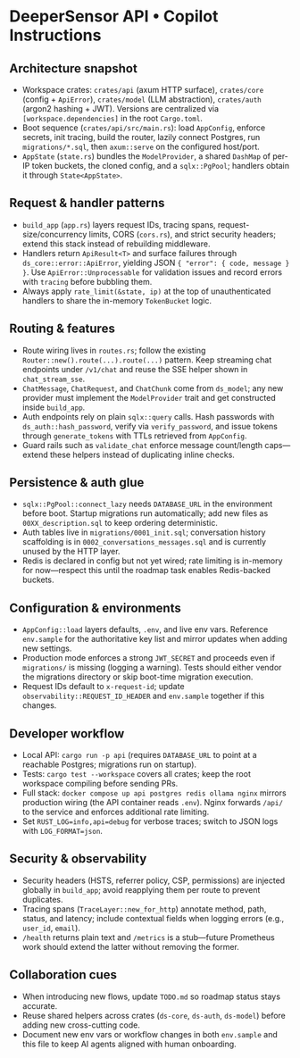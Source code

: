 # DeeperSensor API • Copilot Instructions

## Architecture snapshot
- Workspace crates: `crates/api` (axum HTTP surface), `crates/core` (config + `ApiError`), `crates/model` (LLM abstraction), `crates/auth` (argon2 hashing + JWT). Versions are centralized via `[workspace.dependencies]` in the root `Cargo.toml`.
- Boot sequence (`crates/api/src/main.rs`): load `AppConfig`, enforce secrets, init tracing, build the router, lazily connect Postgres, run `migrations/*.sql`, then `axum::serve` on the configured host/port.
- `AppState` (`state.rs`) bundles the `ModelProvider`, a shared `DashMap` of per-IP token buckets, the cloned config, and a `sqlx::PgPool`; handlers obtain it through `State<AppState>`.

## Request & handler patterns
- `build_app` (`app.rs`) layers request IDs, tracing spans, request-size/concurrency limits, CORS (`cors.rs`), and strict security headers; extend this stack instead of rebuilding middleware.
- Handlers return `ApiResult<T>` and surface failures through `ds_core::error::ApiError`, yielding JSON `{ "error": { code, message } }`. Use `ApiError::Unprocessable` for validation issues and record errors with `tracing` before bubbling them.
- Always apply `rate_limit(&state, ip)` at the top of unauthenticated handlers to share the in-memory `TokenBucket` logic.

## Routing & features
- Route wiring lives in `routes.rs`; follow the existing `Router::new().route(...).route(...)` pattern. Keep streaming chat endpoints under `/v1/chat` and reuse the SSE helper shown in `chat_stream_sse`.
- `ChatMessage`, `ChatRequest`, and `ChatChunk` come from `ds_model`; any new provider must implement the `ModelProvider` trait and get constructed inside `build_app`.
- Auth endpoints rely on plain `sqlx::query` calls. Hash passwords with `ds_auth::hash_password`, verify via `verify_password`, and issue tokens through `generate_tokens` with TTLs retrieved from `AppConfig`.
- Guard rails such as `validate_chat` enforce message count/length caps—extend these helpers instead of duplicating inline checks.

## Persistence & auth glue
- `sqlx::PgPool::connect_lazy` needs `DATABASE_URL` in the environment before boot. Startup migrations run automatically; add new files as `00XX_description.sql` to keep ordering deterministic.
- Auth tables live in `migrations/0001_init.sql`; conversation history scaffolding is in `0002_conversations_messages.sql` and is currently unused by the HTTP layer.
- Redis is declared in config but not yet wired; rate limiting is in-memory for now—respect this until the roadmap task enables Redis-backed buckets.

## Configuration & environments
- `AppConfig::load` layers defaults, `.env`, and live env vars. Reference `env.sample` for the authoritative key list and mirror updates when adding new settings.
- Production mode enforces a strong `JWT_SECRET` and proceeds even if `migrations/` is missing (logging a warning). Tests should either vendor the migrations directory or skip boot-time migration execution.
- Request IDs default to `x-request-id`; update `observability::REQUEST_ID_HEADER` and `env.sample` together if this changes.

## Developer workflow
- Local API: `cargo run -p api` (requires `DATABASE_URL` to point at a reachable Postgres; migrations run on startup).
- Tests: `cargo test --workspace` covers all crates; keep the root workspace compiling before sending PRs.
- Full stack: `docker compose up api postgres redis ollama nginx` mirrors production wiring (the API container reads `.env`). Nginx forwards `/api/` to the service and enforces additional rate limiting.
- Set `RUST_LOG=info,api=debug` for verbose traces; switch to JSON logs with `LOG_FORMAT=json`.

## Security & observability
- Security headers (HSTS, referrer policy, CSP, permissions) are injected globally in `build_app`; avoid reapplying them per route to prevent duplicates.
- Tracing spans (`TraceLayer::new_for_http`) annotate method, path, status, and latency; include contextual fields when logging errors (e.g., `user_id`, `email`).
- `/health` returns plain text and `/metrics` is a stub—future Prometheus work should extend the latter without removing the former.

## Collaboration cues
- When introducing new flows, update `TODO.md` so roadmap status stays accurate.
- Reuse shared helpers across crates (`ds-core`, `ds-auth`, `ds-model`) before adding new cross-cutting code.
- Document new env vars or workflow changes in both `env.sample` and this file to keep AI agents aligned with human onboarding.
